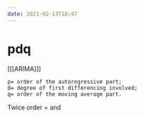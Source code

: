 ```yaml
---
date: 2021-02-13T18:47
---
```


# pdq

[[[ARIMA]]]
 	
    p= order of the autoregressive part;
    d= degree of first differencing involved;
    q= order of the moving average part.
    
Twice order = and 